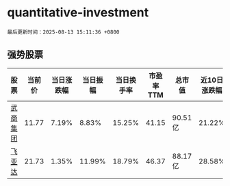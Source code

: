 # quantitative-investment

`最后更新时间：2025-08-13 15:11:36 +0800`

## 强势股票

|股票|当前价|当日涨跌幅|当日振幅|当日换手率|市盈率TTM|总市值|近10日涨跌幅|
|----|----|----|----|----|----|----|----|
|[武商集团](https://xueqiu.com/S/SZ000501)|11.77|7.19%|8.83%|15.25%|41.15|90.51亿|21.22%|
|[飞亚达](https://xueqiu.com/S/SZ000026)|21.73|1.35%|11.99%|18.79%|46.37|88.17亿|28.58%|
